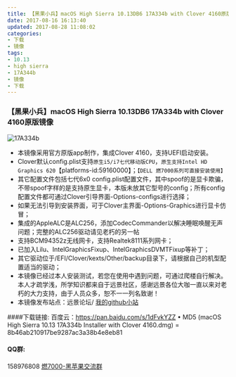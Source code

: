 ```yaml
---
title: 【黑果小兵】macOS High Sierra 10.13DB6 17A334b with Clover 4160原版镜像
date: 2017-08-16 16:13:40
updated: 2017-08-28 11:08:02
categories:
- 下载
- 镜像
tags:
- 10.13
- high sierra
- 17A344b
- 镜像
- 下载
---
```

### 【黑果小兵】macOS High Sierra 10.13DB6 17A334b with Clover 4160原版镜像
![17A334b](http://ous2s14vo.bkt.clouddn.com/17A334b.png)

* 本镜像采用官方原版app制作，集成Clover 4160，支持UEFI启动安装。
* Clover默认config.plist支持`原生i5/i7七代移动版CPU`，`原生支持Intel HD Graphics 620`【platforms-id:59160000】；`【DELL 燃7000系列可直接安装使用】`
* 其它配置文件包括七代6x0 config.plist配置文件，其中spoof的是显卡欺骗，不带spoof字样的是支持原生显卡，本版未放其它型号的config；所有config配置文件都可通过Clover引导界面-Options-configs进行选择；
* 如果无法引导到安装界面，可于Clover主界面-Options-Graphics进行显卡仿冒；
* 集成的AppleALC是ALC256，添加CodecCommander以解决睡眠唤醒无声问题；完整的ALC256驱动请见老朽的另一帖
* 支持BCM94352z无线网卡，支持Realtek8111系列网卡；
* 已加入Lilu、IntelGraphicsFixup、IntelGraphicsDVMTFixup等补丁；
* 其它驱动位于/EFI/Clover/kexts/Other/backup目录下，请根据自己的机型配置适当的驱动；
* 本镜像已经过本人安装测试，若您在使用中遇到问题，可通过爬楼自行解决。本人才疏学浅，所学知识都来自于远景社区，感谢远景各位大咖一直以来对老朽的大力支持，由于人员众多，恕不一一列名致谢！
* 本镜像发布站点：远景论坛/ [我的github小站](https://daliansky.github.io)


####下载链接: 
百度云：https://pan.baidu.com/s/1dFvkYZZ
	•	MD5 (macOS High Sierra 10.13 17A334b Installer with Clover 4160.dmg) = 8b46ab210917be9287ac3a38b4e8eb81
	
#### QQ群:
158976808 [燃7000-黑苹果交流群](http://shang.qq.com/wpa/qunwpa?idkey=570e507664d7f263ed31300750dd5bc7f9f7e42d707ecf830c7b1b276b0d2600)

     

